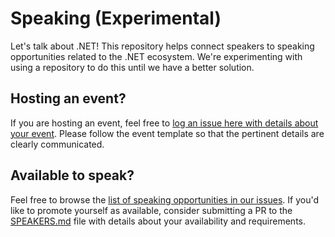 # Speaking (Experimental)

Let's talk about .NET! This repository helps connect speakers to speaking opportunities related to the .NET ecosystem. We're experimenting with using a repository to do this until we have a better solution.

## Hosting an event?

If you are hosting an event, feel free to [log an issue here with details about your event](https://github.com/dotnet-foundation/speaking/issues/new). Please follow the event template so that the pertinent details are clearly communicated.

## Available to speak?

Feel free to browse the [list of speaking opportunities in our issues](https://github.com/dotnet-foundation/speaking/issues). If you'd like to promote yourself as available, consider submitting a PR to the [SPEAKERS.md](SPEAKERS.md) file with details about your availability and requirements.
